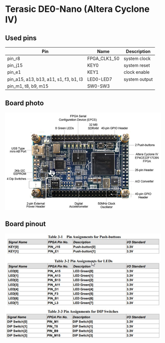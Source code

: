 # Terasic DE0-Nano (Altera Cyclone IV)

## Used pins

Pin | Name | Description
--- | ---- | -----------
pin_r8 | FPGA_CLK1_50 | system clock
pin_j15 | KEY0 | system reset
pin_e1 | KEY1 | clock enable
pin_a15, a13, b13, a11, s1, f3, b1, l3 | LED0-LED7 | system output
pin_m1, t8, b9, m15|SW0-SW3|

## Board photo

![photo](/board/de0_nano/doc/photo.jpg)

## Board pinout

![pinout](/board/de0_nano/doc/pins.jpg)
![pinout](/board/de0_nano/doc/pins_.jpg)